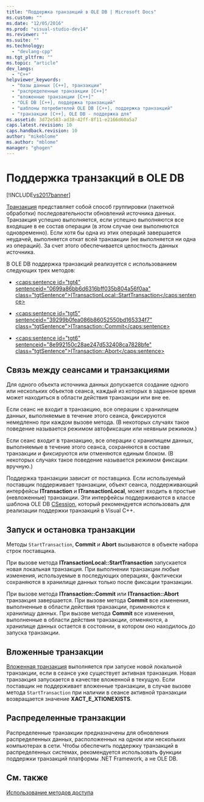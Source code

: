 ```yaml
---
title: "Поддержка транзакций в OLE DB | Microsoft Docs"
ms.custom: ""
ms.date: "12/05/2016"
ms.prod: "visual-studio-dev14"
ms.reviewer: ""
ms.suite: ""
ms.technology: 
  - "devlang-cpp"
ms.tgt_pltfrm: ""
ms.topic: "article"
dev_langs: 
  - "C++"
helpviewer_keywords: 
  - "базы данных [C++], транзакции"
  - "распределенные транзакции [C++]"
  - "вложенные транзакции [C++]"
  - "OLE DB [C++], поддержка транзакций"
  - "шаблоны потребителей OLE DB [C++], поддержка транзакций"
  - "транзакции [C++], OLE DB - поддержка для"
ms.assetid: 3d72e583-ad38-42ff-8f11-e2166d60a5a7
caps.latest.revision: 10
caps.handback.revision: 10
author: "mikeblome"
ms.author: "mblome"
manager: "ghogen"
---
```

# Поддержка транзакций в OLE DB
[!INCLUDE[vs2017banner](../../assembler/inline/includes/vs2017banner.md)]

[Транзакция](../../data/transactions-mfc-data-access.md) представляет собой способ группировки \(пакетной обработки\) последовательности обновлений источника данных. Транзакция успешно выполняется, если успешно выполняются все входящие в ее состав операции \(в этом случае они выполняются одновременно\). Если хотя бы одна из этих операций завершается неудачей, выполняется откат всей транзакции \(не выполняется ни одна из операций\).  За счет этого обеспечивается целостность данных источника.  
  
 В OLE DB поддержка транзакций реализуется с использованием следующих трех методов:  
  
-   [\<caps:sentence id\="tgt4" sentenceid\="0699a86bb6d6316bff035b804a56f0aa" class\="tgtSentence"\>ITransactionLocal::StartTransaction\<\/caps:sentence\>](https://msdn.microsoft.com/en-us/library/ms709786.aspx)  
  
-   [\<caps:sentence id\="tgt5" sentenceid\="39299b0fea086b86052550bd165334f7" class\="tgtSentence"\>ITransaction::Commit\<\/caps:sentence\>](https://msdn.microsoft.com/en-us/library/ms713008.aspx)  
  
-   [\<caps:sentence id\="tgt6" sentenceid\="8e992150c28ae247d532408ca7828bfe" class\="tgtSentence"\>ITransaction::Abort\<\/caps:sentence\>](https://msdn.microsoft.com/en-us/library/ms709833.aspx)  
  
## Связь между сеансами и транзакциями  
 Для одного объекта источника данных допускается создание одного или нескольких объектов сеанса, каждый из которых в заданное время может находиться в области действия транзакции или вне ее.  
  
 Если сеанс не входит в транзакцию, все операции с хранилищем данных, выполняемые в течение этого сеанса, фиксируются немедленно при каждом вызове метода. \(В некоторых случаях такое поведение называется режимом автофиксации или неявным режимом.\)  
  
 Если сеанс входит в транзакцию, все операции с хранилищем данных, выполняемые в течение этого сеанса, сохраняются в составе транзакции и фиксируются или отменяются единым блоком. \(В некоторых случаях такое поведение называется режимом фиксации вручную.\)  
  
 Поддержка транзакции зависит от поставщика.  Если используемый поставщик поддерживает транзакции, объект сеанса, поддерживающий интерфейсы **ITransaction** и **ITransactionLocal**, может входить в простые \(невложенные\) транзакции.  Эти интерфейсы поддерживаются в классе шаблона OLE DB [CSession](../../data/oledb/csession-class.md), который рекомендуется использовать для реализации поддержки транзакций в Visual C\+\+.  
  
## Запуск и остановка транзакции  
 Методы `StartTransaction`, **Commit** и **Abort** вызываются в объекте набора строк поставщика.  
  
 При вызове метода **ITransactionLocal::StartTransaction** запускается новая локальная транзакция.  При выполнении транзакции любые изменения, используемые в последующих операциях, фактически сохраняются в хранилище данных только после фиксации транзакции.  
  
 При вызове метода **ITransaction::Commit** или **ITransaction::Abort** транзакция завершается.  При вызове метода **Commit** все изменения, выполненные в области действия транзакции, применяются к хранилищу данных.  При вызове метода **Commit** все изменения, выполненные в области действия транзакции, отменяются, а хранилище данных остается в состоянии, в котором оно находилось до запуска транзакции.  
  
## Вложенные транзакции  
 [Вложенная транзакция](https://msdn.microsoft.com/en-us/library/ms716985.aspx) выполняется при запуске новой локальной транзакции, если в сеансе уже существует активная транзакция.  Новая транзакция запускается в качестве вложенной в текущую.  Если поставщик не поддерживает вложенные транзакции, в случае вызове метода `StartTransaction` при наличии в сеансе активной транзакции возвращается значение **XACT\_E\_XTIONEXISTS**.  
  
## Распределенные транзакции  
 Распределенные транзакции предназначены для обновления распределенных данных, расположенных на одном или нескольких компьютерах в сети.  Чтобы обеспечить поддержку транзакций в распределенных системах, рекомендуется использовать функции поддержки транзакций платформы .NET Framework, а не OLE DB.  
  
## См. также  
 [Использование методов доступа](../../data/oledb/using-accessors.md)